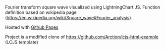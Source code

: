 
Fourier transform square wave visualized using LightningChart JS.
Function definition based on wikipedia page (https://en.wikipedia.org/wiki/Square_wave#Fourier_analysis).

Hosted with [Github Pages](https://nipatsku.github.io/fourier-transform/)

Project is a modified clone of https://github.com/Arction/lcjs-html-example
(LCJS template)

